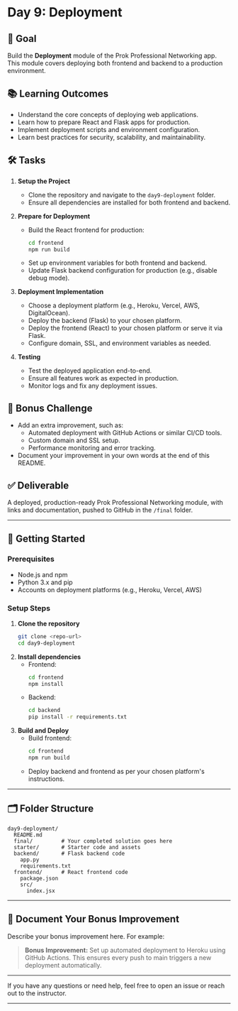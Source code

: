 # Day 9: Deployment

## 🎯 Goal

Build the **Deployment** module of the Prok Professional Networking app. This module covers deploying both frontend and backend to a production environment.

## 📚 Learning Outcomes

- Understand the core concepts of deploying web applications.
- Learn how to prepare React and Flask apps for production.
- Implement deployment scripts and environment configuration.
- Learn best practices for security, scalability, and maintainability.

## 🛠️ Tasks

1. **Setup the Project**

   - Clone the repository and navigate to the `day9-deployment` folder.
   - Ensure all dependencies are installed for both frontend and backend.

2. **Prepare for Deployment**

   - Build the React frontend for production:
     ```bash
     cd frontend
     npm run build
     ```
   - Set up environment variables for both frontend and backend.
   - Update Flask backend configuration for production (e.g., disable debug mode).

3. **Deployment Implementation**

   - Choose a deployment platform (e.g., Heroku, Vercel, AWS, DigitalOcean).
   - Deploy the backend (Flask) to your chosen platform.
   - Deploy the frontend (React) to your chosen platform or serve it via Flask.
   - Configure domain, SSL, and environment variables as needed.

4. **Testing**
   - Test the deployed application end-to-end.
   - Ensure all features work as expected in production.
   - Monitor logs and fix any deployment issues.

## 🧪 Bonus Challenge

- Add an extra improvement, such as:
  - Automated deployment with GitHub Actions or similar CI/CD tools.
  - Custom domain and SSL setup.
  - Performance monitoring and error tracking.
- Document your improvement in your own words at the end of this README.

## ✅ Deliverable

A deployed, production-ready Prok Professional Networking module, with links and documentation, pushed to GitHub in the `/final` folder.

---

## 🚀 Getting Started

### Prerequisites

- Node.js and npm
- Python 3.x and pip
- Accounts on deployment platforms (e.g., Heroku, Vercel, AWS)

### Setup Steps

1. **Clone the repository**
   ```bash
   git clone <repo-url>
   cd day9-deployment
   ```
2. **Install dependencies**
   - Frontend:
     ```bash
     cd frontend
     npm install
     ```
   - Backend:
     ```bash
     cd backend
     pip install -r requirements.txt
     ```
3. **Build and Deploy**
   - Build frontend:
     ```bash
     cd frontend
     npm run build
     ```
   - Deploy backend and frontend as per your chosen platform's instructions.

---

## 🗂️ Folder Structure

```
day9-deployment/
  README.md
  final/         # Your completed solution goes here
  starter/       # Starter code and assets
  backend/       # Flask backend code
    app.py
    requirements.txt
  frontend/      # React frontend code
    package.json
    src/
      index.jsx
```

---

## 📝 Document Your Bonus Improvement

Describe your bonus improvement here. For example:

> **Bonus Improvement:** Set up automated deployment to Heroku using GitHub Actions. This ensures every push to main triggers a new deployment automatically.

---

If you have any questions or need help, feel free to open an issue or reach out to the instructor.

---

